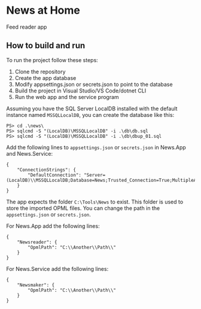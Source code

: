 # News at Home
Feed reader app

## How to build and run

To run the project follow these steps:

1. Clone the repository
2. Create the app database
3. Modify appsettings.json or secrets.json to point to the database
4. Build the project in Visual Studio/VS Code/dotnet CLI
5. Run the web app and the service program

Assuming you have the SQL Server LocalDB installed with the default instance named `MSSQLLocalDB`, you can create the database like this:

```
PS> cd .\news\
PS> sqlcmd -S "(LocalDB)\MSSQLLocalDB" -i .\db\db.sql
PS> sqlcmd -S "(LocalDB)\MSSQLLocalDB" -i .\db\dbup_01.sql
```

Add the following lines to `appsettings.json` or `secrets.json` in News.App and News.Service:
```
{
    "ConnectionStrings": {
        "DefaultConnection": "Server=(LocalDB)\\MSSQLLocalDB;Database=News;Trusted_Connection=True;MultipleActiveResultSets=true"
    }
}
```

The app expects the folder `C:\Tools\News` to exist. This folder is used to store the imported OPML files. You can change the path in the `appsettings.json` or `secrets.json`.

For News.App add the following lines:
```
{
    "Newsreader": {
        "OpmlPath": "C:\\Another\\Path\\"
    }
}
```

For News.Service add the following lines:
```
{
    "Newsmaker": {
        "OpmlPath": "C:\\Another\\Path\\"
    }
}
```